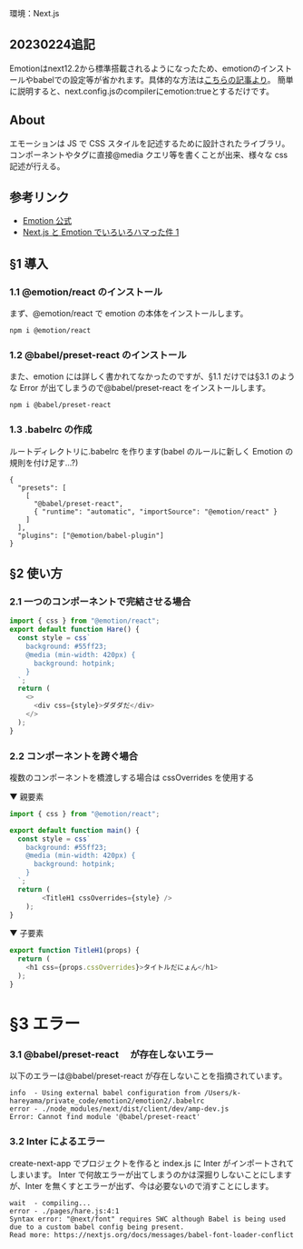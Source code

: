 環境：Next.js
## 20230224追記
Emotionはnext12.2から標準搭載されるようになったため、emotionのインストールやbabelでの設定等が省かれます。具体的な方法は[こちらの記事より](https://zenn.dev/tatsuyasusukida/articles/easy-to-use-emotion-from-nextjs-12-2)。
簡単に説明すると、next.config.jsのcompilerにemotion:trueとするだけです。
## About

エモーションは JS で CSS スタイルを記述するために設計されたライブラリ。コンポーネントやタグに直接@media クエリ等を書くことが出来、様々な css 記述が行える。

## 参考リンク

- [Emotion 公式](https://emotion.sh/docs/install)
- [Next.js と Emotion でいろいろハマった件 1](https://blog.unimoku.com/20201106)

## §1 導入

### 1.1 @emotion/react のインストール

まず、@emotion/react で emotion の本体をインストールします。

```
npm i @emotion/react
```

### 1.2 @babel/preset-react のインストール

また、emotion には詳しく書かれてなかったのですが、§1.1 だけでは§3.1 のような Error が出てしまうので@babel/preset-react をインストールします。

```
npm i @babel/preset-react
```

### 1.3 .babelrc の作成

ルートディレクトリに.babelrc を作ります(babel のルールに新しく Emotion の規則を付け足す...?)

```javascript:.babelrc
{
  "presets": [
    [
      "@babel/preset-react",
      { "runtime": "automatic", "importSource": "@emotion/react" }
    ]
  ],
  "plugins": ["@emotion/babel-plugin"]
}
```

## §2 使い方

### 2.1 一つのコンポーネントで完結させる場合

```jsx:main.js
import { css } from "@emotion/react";
export default function Hare() {
  const style = css`
    background: #55ff23;
    @media (min-width: 420px) {
      background: hotpink;
    }
  `;
  return (
    <>
      <div css={style}>ダダダだ</div>
    </>
  );
}
```

### 2.2 コンポーネントを跨ぐ場合

複数のコンポーネントを橋渡しする場合は cssOverrides を使用する

▼ 親要素

```jsx:main.js
import { css } from "@emotion/react";

export default function main() {
  const style = css`
    background: #55ff23;
    @media (min-width: 420px) {
      background: hotpink;
    }
  `;
  return (
		<TitleH1 cssOverrides={style} />
	);
}
```

▼ 子要素

```jsx:TitleH1.js
export function TitleH1(props) {
  return (
    <h1 css={props.cssOverrides}>タイトルだにょん</h1>
  );
}
```

# §3 エラー

### 3.1 @babel/preset-react 　が存在しないエラー

以下のエラーは@babel/preset-react が存在しないことを指摘されています。

```
info  - Using external babel configuration from /Users/k-hareyama/private_code/emotion2/emotion2/.babelrc
error - ./node_modules/next/dist/client/dev/amp-dev.js
Error: Cannot find module '@babel/preset-react'
```

### 3.2 Inter によるエラー

create-next-app でプロジェクトを作ると index.js に Inter がインポートされてしまいます。
Inter で何故エラーが出てしまうのかは深掘りしないことにしますが、Inter を無くすとエラーが出ず、今は必要ないので消すことにします。

```
wait  - compiling...
error - ./pages/hare.js:4:1
Syntax error: "@next/font" requires SWC although Babel is being used due to a custom babel config being present.
Read more: https://nextjs.org/docs/messages/babel-font-loader-conflict
```
